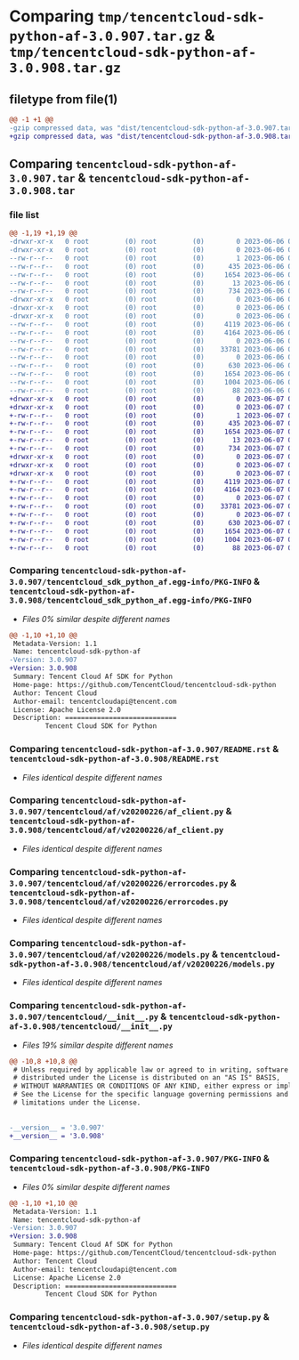# Comparing `tmp/tencentcloud-sdk-python-af-3.0.907.tar.gz` & `tmp/tencentcloud-sdk-python-af-3.0.908.tar.gz`

## filetype from file(1)

```diff
@@ -1 +1 @@
-gzip compressed data, was "dist/tencentcloud-sdk-python-af-3.0.907.tar", last modified: Tue Jun  6 02:17:33 2023, max compression
+gzip compressed data, was "dist/tencentcloud-sdk-python-af-3.0.908.tar", last modified: Wed Jun  7 00:14:19 2023, max compression
```

## Comparing `tencentcloud-sdk-python-af-3.0.907.tar` & `tencentcloud-sdk-python-af-3.0.908.tar`

### file list

```diff
@@ -1,19 +1,19 @@
-drwxr-xr-x   0 root         (0) root         (0)        0 2023-06-06 02:17:33.000000 tencentcloud-sdk-python-af-3.0.907/
-drwxr-xr-x   0 root         (0) root         (0)        0 2023-06-06 02:17:33.000000 tencentcloud-sdk-python-af-3.0.907/tencentcloud_sdk_python_af.egg-info/
--rw-r--r--   0 root         (0) root         (0)        1 2023-06-06 02:17:33.000000 tencentcloud-sdk-python-af-3.0.907/tencentcloud_sdk_python_af.egg-info/dependency_links.txt
--rw-r--r--   0 root         (0) root         (0)      435 2023-06-06 02:17:33.000000 tencentcloud-sdk-python-af-3.0.907/tencentcloud_sdk_python_af.egg-info/SOURCES.txt
--rw-r--r--   0 root         (0) root         (0)     1654 2023-06-06 02:17:33.000000 tencentcloud-sdk-python-af-3.0.907/tencentcloud_sdk_python_af.egg-info/PKG-INFO
--rw-r--r--   0 root         (0) root         (0)       13 2023-06-06 02:17:33.000000 tencentcloud-sdk-python-af-3.0.907/tencentcloud_sdk_python_af.egg-info/top_level.txt
--rw-r--r--   0 root         (0) root         (0)      734 2023-06-06 02:17:33.000000 tencentcloud-sdk-python-af-3.0.907/README.rst
-drwxr-xr-x   0 root         (0) root         (0)        0 2023-06-06 02:17:33.000000 tencentcloud-sdk-python-af-3.0.907/tencentcloud/
-drwxr-xr-x   0 root         (0) root         (0)        0 2023-06-06 02:17:33.000000 tencentcloud-sdk-python-af-3.0.907/tencentcloud/af/
-drwxr-xr-x   0 root         (0) root         (0)        0 2023-06-06 02:17:33.000000 tencentcloud-sdk-python-af-3.0.907/tencentcloud/af/v20200226/
--rw-r--r--   0 root         (0) root         (0)     4119 2023-06-06 02:17:33.000000 tencentcloud-sdk-python-af-3.0.907/tencentcloud/af/v20200226/af_client.py
--rw-r--r--   0 root         (0) root         (0)     4164 2023-06-06 02:17:33.000000 tencentcloud-sdk-python-af-3.0.907/tencentcloud/af/v20200226/errorcodes.py
--rw-r--r--   0 root         (0) root         (0)        0 2023-06-06 02:17:33.000000 tencentcloud-sdk-python-af-3.0.907/tencentcloud/af/v20200226/__init__.py
--rw-r--r--   0 root         (0) root         (0)    33781 2023-06-06 02:17:33.000000 tencentcloud-sdk-python-af-3.0.907/tencentcloud/af/v20200226/models.py
--rw-r--r--   0 root         (0) root         (0)        0 2023-06-06 02:17:33.000000 tencentcloud-sdk-python-af-3.0.907/tencentcloud/af/__init__.py
--rw-r--r--   0 root         (0) root         (0)      630 2023-06-06 02:17:33.000000 tencentcloud-sdk-python-af-3.0.907/tencentcloud/__init__.py
--rw-r--r--   0 root         (0) root         (0)     1654 2023-06-06 02:17:33.000000 tencentcloud-sdk-python-af-3.0.907/PKG-INFO
--rw-r--r--   0 root         (0) root         (0)     1004 2023-06-06 02:17:33.000000 tencentcloud-sdk-python-af-3.0.907/setup.py
--rw-r--r--   0 root         (0) root         (0)       88 2023-06-06 02:17:33.000000 tencentcloud-sdk-python-af-3.0.907/setup.cfg
+drwxr-xr-x   0 root         (0) root         (0)        0 2023-06-07 00:14:19.000000 tencentcloud-sdk-python-af-3.0.908/
+drwxr-xr-x   0 root         (0) root         (0)        0 2023-06-07 00:14:19.000000 tencentcloud-sdk-python-af-3.0.908/tencentcloud_sdk_python_af.egg-info/
+-rw-r--r--   0 root         (0) root         (0)        1 2023-06-07 00:14:19.000000 tencentcloud-sdk-python-af-3.0.908/tencentcloud_sdk_python_af.egg-info/dependency_links.txt
+-rw-r--r--   0 root         (0) root         (0)      435 2023-06-07 00:14:19.000000 tencentcloud-sdk-python-af-3.0.908/tencentcloud_sdk_python_af.egg-info/SOURCES.txt
+-rw-r--r--   0 root         (0) root         (0)     1654 2023-06-07 00:14:19.000000 tencentcloud-sdk-python-af-3.0.908/tencentcloud_sdk_python_af.egg-info/PKG-INFO
+-rw-r--r--   0 root         (0) root         (0)       13 2023-06-07 00:14:19.000000 tencentcloud-sdk-python-af-3.0.908/tencentcloud_sdk_python_af.egg-info/top_level.txt
+-rw-r--r--   0 root         (0) root         (0)      734 2023-06-07 00:14:19.000000 tencentcloud-sdk-python-af-3.0.908/README.rst
+drwxr-xr-x   0 root         (0) root         (0)        0 2023-06-07 00:14:19.000000 tencentcloud-sdk-python-af-3.0.908/tencentcloud/
+drwxr-xr-x   0 root         (0) root         (0)        0 2023-06-07 00:14:19.000000 tencentcloud-sdk-python-af-3.0.908/tencentcloud/af/
+drwxr-xr-x   0 root         (0) root         (0)        0 2023-06-07 00:14:19.000000 tencentcloud-sdk-python-af-3.0.908/tencentcloud/af/v20200226/
+-rw-r--r--   0 root         (0) root         (0)     4119 2023-06-07 00:14:19.000000 tencentcloud-sdk-python-af-3.0.908/tencentcloud/af/v20200226/af_client.py
+-rw-r--r--   0 root         (0) root         (0)     4164 2023-06-07 00:14:19.000000 tencentcloud-sdk-python-af-3.0.908/tencentcloud/af/v20200226/errorcodes.py
+-rw-r--r--   0 root         (0) root         (0)        0 2023-06-07 00:14:19.000000 tencentcloud-sdk-python-af-3.0.908/tencentcloud/af/v20200226/__init__.py
+-rw-r--r--   0 root         (0) root         (0)    33781 2023-06-07 00:14:19.000000 tencentcloud-sdk-python-af-3.0.908/tencentcloud/af/v20200226/models.py
+-rw-r--r--   0 root         (0) root         (0)        0 2023-06-07 00:14:19.000000 tencentcloud-sdk-python-af-3.0.908/tencentcloud/af/__init__.py
+-rw-r--r--   0 root         (0) root         (0)      630 2023-06-07 00:14:19.000000 tencentcloud-sdk-python-af-3.0.908/tencentcloud/__init__.py
+-rw-r--r--   0 root         (0) root         (0)     1654 2023-06-07 00:14:19.000000 tencentcloud-sdk-python-af-3.0.908/PKG-INFO
+-rw-r--r--   0 root         (0) root         (0)     1004 2023-06-07 00:14:19.000000 tencentcloud-sdk-python-af-3.0.908/setup.py
+-rw-r--r--   0 root         (0) root         (0)       88 2023-06-07 00:14:19.000000 tencentcloud-sdk-python-af-3.0.908/setup.cfg
```

### Comparing `tencentcloud-sdk-python-af-3.0.907/tencentcloud_sdk_python_af.egg-info/PKG-INFO` & `tencentcloud-sdk-python-af-3.0.908/tencentcloud_sdk_python_af.egg-info/PKG-INFO`

 * *Files 0% similar despite different names*

```diff
@@ -1,10 +1,10 @@
 Metadata-Version: 1.1
 Name: tencentcloud-sdk-python-af
-Version: 3.0.907
+Version: 3.0.908
 Summary: Tencent Cloud Af SDK for Python
 Home-page: https://github.com/TencentCloud/tencentcloud-sdk-python
 Author: Tencent Cloud
 Author-email: tencentcloudapi@tencent.com
 License: Apache License 2.0
 Description: ============================
         Tencent Cloud SDK for Python
```

### Comparing `tencentcloud-sdk-python-af-3.0.907/README.rst` & `tencentcloud-sdk-python-af-3.0.908/README.rst`

 * *Files identical despite different names*

### Comparing `tencentcloud-sdk-python-af-3.0.907/tencentcloud/af/v20200226/af_client.py` & `tencentcloud-sdk-python-af-3.0.908/tencentcloud/af/v20200226/af_client.py`

 * *Files identical despite different names*

### Comparing `tencentcloud-sdk-python-af-3.0.907/tencentcloud/af/v20200226/errorcodes.py` & `tencentcloud-sdk-python-af-3.0.908/tencentcloud/af/v20200226/errorcodes.py`

 * *Files identical despite different names*

### Comparing `tencentcloud-sdk-python-af-3.0.907/tencentcloud/af/v20200226/models.py` & `tencentcloud-sdk-python-af-3.0.908/tencentcloud/af/v20200226/models.py`

 * *Files identical despite different names*

### Comparing `tencentcloud-sdk-python-af-3.0.907/tencentcloud/__init__.py` & `tencentcloud-sdk-python-af-3.0.908/tencentcloud/__init__.py`

 * *Files 19% similar despite different names*

```diff
@@ -10,8 +10,8 @@
 # Unless required by applicable law or agreed to in writing, software
 # distributed under the License is distributed on an "AS IS" BASIS,
 # WITHOUT WARRANTIES OR CONDITIONS OF ANY KIND, either express or implied.
 # See the License for the specific language governing permissions and
 # limitations under the License.
 
 
-__version__ = '3.0.907'
+__version__ = '3.0.908'
```

### Comparing `tencentcloud-sdk-python-af-3.0.907/PKG-INFO` & `tencentcloud-sdk-python-af-3.0.908/PKG-INFO`

 * *Files 0% similar despite different names*

```diff
@@ -1,10 +1,10 @@
 Metadata-Version: 1.1
 Name: tencentcloud-sdk-python-af
-Version: 3.0.907
+Version: 3.0.908
 Summary: Tencent Cloud Af SDK for Python
 Home-page: https://github.com/TencentCloud/tencentcloud-sdk-python
 Author: Tencent Cloud
 Author-email: tencentcloudapi@tencent.com
 License: Apache License 2.0
 Description: ============================
         Tencent Cloud SDK for Python
```

### Comparing `tencentcloud-sdk-python-af-3.0.907/setup.py` & `tencentcloud-sdk-python-af-3.0.908/setup.py`

 * *Files identical despite different names*

